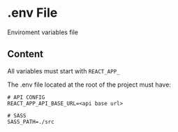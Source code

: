 # .env File

Enviroment variables file

## Content
All variables must start with `REACT_APP_`

The .env file located at the root of the project must have:

```
# API CONFIG
REACT_APP_API_BASE_URL=<api base url>

# SASS
SASS_PATH=./src
```
